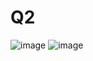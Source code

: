 # Q2
![image](https://github.com/user-attachments/assets/5ff15cac-9940-4a78-b92d-a0469ca33cef)
![image](https://github.com/user-attachments/assets/38e3dc62-592a-438c-abcb-2efee22d27b7)
